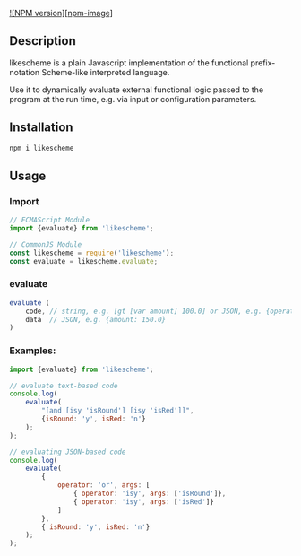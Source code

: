 [![NPM version][npm-image]][npm-url]

## Description
likescheme is a plain Javascript implementation of the functional prefix-notation Scheme-like interpreted language.

Use it to dynamically evaluate external functional logic passed to the program at the run time, e.g. via input or configuration parameters.

## Installation

```bash
npm i likescheme
```

## Usage

### Import

```javascript
// ECMAScript Module
import {evaluate} from 'likescheme';

// CommonJS Module
const likescheme = require('likescheme');
const evaluate = likescheme.evaluate;
```

### evaluate

```javascript
evaluate (
    code, // string, e.g. [gt [var amount] 100.0] or JSON, e.g. {operator: 'gt', args: [{operator: 'var', args: ['amount']}, 100.0]}
    data  // JSON, e.g. {amount: 150.0}
)
```

### Examples:
```javascript
import {evaluate} from 'likescheme';

// evaluate text-based code
console.log(
    evaluate(
        "[and [isy 'isRound'] [isy 'isRed']]",
        {isRound: 'y', isRed: 'n'}
    );
);

// evaluating JSON-based code
console.log(
    evaluate(
        {
            operator: 'or', args: [
                { operator: 'isy', args: ['isRound']},
                { operator: 'isy', args: ['isRed']}
            ]
        },
        { isRound: 'y', isRed: 'n'}
    );
);
```

[npm-url]: https://www.npmjs.com/package/likescheme